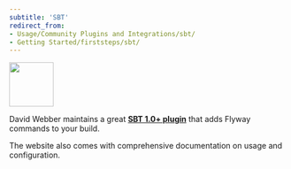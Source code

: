```yaml
---
subtitle: 'SBT'
redirect_from:
- Usage/Community Plugins and Integrations/sbt/
- Getting Started/firststeps/sbt/
---
```


<img src="/download/attachments/183306238/sbt.svg" height="80">

David Webber maintains a great <strong><a href="https://github.com/flyway/flyway-sbt">SBT 1.0+ plugin</a></strong> that adds Flyway commands to your build.

The website also comes with comprehensive documentation on usage and configuration.
